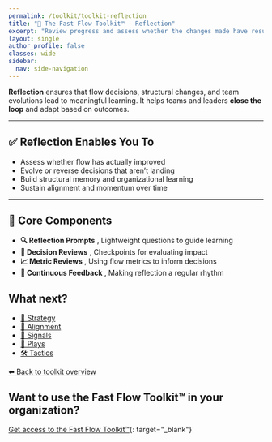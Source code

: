 ```yaml
---
permalink: /toolkit/toolkit-reflection
title: "🔄 The Fast Flow Toolkit™️ - Reflection"
excerpt: "Review progress and assess whether the changes made have resulted in improved flow and alignment. Questions or prompts for reflection, helping users assess how the flow is evolving and where they may need to double down on efforts."
layout: single
author_profile: false
classes: wide
sidebar:
  nav: side-navigation
---
```


**Reflection** ensures that flow decisions, structural changes, and team evolutions lead to meaningful learning. It helps teams and leaders **close the loop** and adapt based on outcomes.

---

## ✅ Reflection Enables You To

- Assess whether flow has actually improved  
- Evolve or reverse decisions that aren’t landing  
- Build structural memory and organizational learning  
- Sustain alignment and momentum over time  

---

## 🧩 Core Components

- **🔍 Reflection Prompts** , Lightweight questions to guide learning  
- **📅 Decision Reviews** , Checkpoints for evaluating impact  
- **📈 Metric Reviews** , Using flow metrics to inform decisions  
- **🔄 Continuous Feedback** , Making reflection a regular rhythm

## What next?

- [🧭 Strategy](/toolkit/toolkit-strategy)
- [🔄 Alignment](/toolkit/toolkit-alignment)
- [📡 Signals](/toolkit/toolkit-signals)
- [🎯 Plays](/toolkit/toolkit-plays)
- [🛠️ Tactics](/toolkit/toolkit-tactics)

[⬅ Back to toolkit overview](/toolkit/toolkit-overview)

## Want to use the Fast Flow Toolkit™️ in your organization?

[Get access to the Fast Flow Toolkit™️](https://fastflowtoolkit.com){: target="_blank"}
